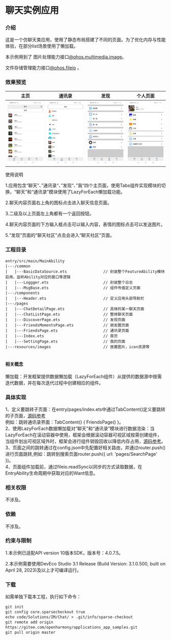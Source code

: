 # 聊天实例应用

### 介绍

这是一个仿聊天类应用，使用了静态布局搭建了不同的页面。为了优化内存与性能体验，在部分list场景使用了懒加载。  

本示例用到了 图片处理能力接口[@ohos.multimedia.image](https://gitee.com/openharmony/docs/blob/master/zh-cn/application-dev/reference/apis/js-apis-image.md )。  

文件存储管理能力接口[@ohos.fileio](https://gitee.com/openharmony/docs/blob/master/zh-cn/application-dev/reference/apis/js-apis-fileio.md) 。  


### 效果预览
|主页|通讯录|发现|个人页面|
|-------|-------|-------|-------|
|![](screenshots/device/chat_home.png)|![](screenshots/device/chat_address.png)|![](screenshots/device/chat_found.png)|![](screenshots/device/chat_me.png)|

使用说明

1.应用包含“聊天”、”通讯录“、”发现“、”我“四个主页面，使用Tabs组件实现模块的切换，“聊天”和“通讯录”模块使用了LazyForEach懒加载功能。

2.聊天内容页面右上角的图标点击进入聊天信息页面。

3.二级及以上页面左上角都有一个返回按钮。

4.聊天内容页面的下方输入框点击可以输入内容，表情的图标点击可以发送图片。

5.“发现”页面的“聊天社区”点击会进入“聊天社区”页面。

### 工程目录
```
entry/src/main/MainAbility
|---/common
|   |---BasicDataSource.ets                // 封装整个FeatureAbility模块启用，监听Ability对应的窗口等逻辑
|   |---Loggger.ets                        // 封装整个日志
|   |---MsgBase.ets                        // 组件传值定义页面
|---/components                                 
|   |---Header.ets                         // 定义应用头部导航栏
|---/pages                                                               
|   |---ChatDetailPage.ets                 // 具体的某一聊天页面            
|   |---ChatListPage.ets                   // 整体聊天页面
|   |---DiscoverPage.ets                   // 发现页面
|   |---FriendsMomentsPage.ets             // 朋友圈页面
|   |---FriendsPage.ets                    // 通讯录页面
|   |---Index.ets                          // 首页
|   |---SettingPage.ets                    // 我的页面
|---resources/images                       // 放置图片，icon资源等           
                                            
```
#### 相关概念

懒加载：开发框架提供数据懒加载（LazyForEach组件）从提供的数据源中按需迭代数据，并在每次迭代过程中创建相应的组件。

### 具体实现
1、定义要跳转子页面：在entry/pages/index.ets中通过TabContent()定义要跳转的子页面，[源码参考](./entry/src/main/ets/pages/Index.ets)   
例如：跳转通讯录界面：TabContent() {
FriendsPage() }。  
2、使用LazyForEach数据懒加载对“聊天”和“通讯录”模块进行数据渲染：当LazyForEach在滚动容器中使用，框架会根据滚动容器可视区域按需创建组件，当组件划出可视区域外时，框架会进行组件销毁回收以降低内存占用，[源码参考](./entry/src/main/ets/pages/FriendsPage.ets )。  
3、页面之间的跳转通过在config.json中先配置好相关路由，并通过router.push()进行页面跳转,例如：跳转到搜索页面router.push({ url: 'pages/SearchPage' })。  
4、页面组件加载前，通过fileio.readSync以同步的方式读取数据，在EntryAbility生命周期中获取对应的Want信息。

### 相关权限

不涉及。

### 依赖

不涉及。

### 约束与限制

1.本示例已适配API version 10版本SDK，版本号：4.0.7.5。

2.本示例需要使用DevEco Studio 3.1 Release (Build Version: 3.1.0.500, built on April 28, 2023)及以上才可编译运行。

### 下载

如需单独下载本工程，执行如下命令：

````
git init
git config core.sparsecheckout true
echo code/Solutions/IM/Chat/ > .git/info/sparse-checkout
git remote add origin https://gitee.com/openharmony/applications_app_samples.git
git pull origin master
````